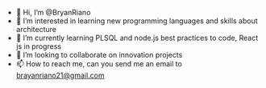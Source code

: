 - 👋 Hi, I’m @BryanRiano
- 👀 I’m interested in learning new programming languages and skills about architecture
- 🌱 I’m currently learning PLSQL and node.js best practices to code, React js in progress
- 💞️ I’m looking to collaborate on innovation projects
- 📫 How to reach me, can you send me an email to brayanriano21@gmail.com

<!---
BryanRiano/BryanRiano is a ✨ special ✨ repository because its `README.md` (this file) appears on your GitHub profile.
You can click the Preview link to take a look at your changes.
--->
